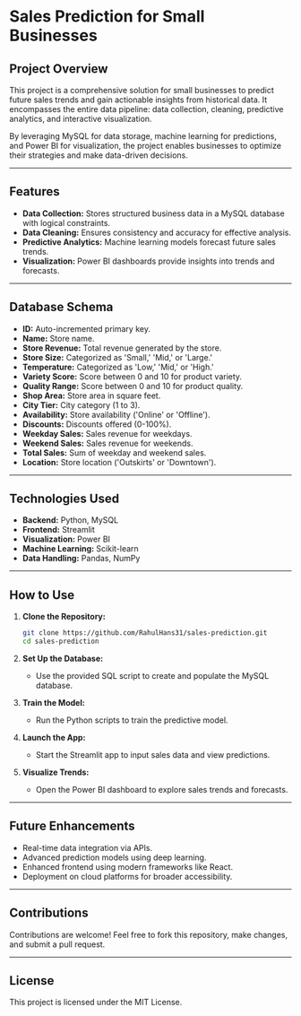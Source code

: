 
# Sales Prediction for Small Businesses

## Project Overview
This project is a comprehensive solution for small businesses to predict future sales trends and gain actionable insights from historical data. It encompasses the entire data pipeline: data collection, cleaning, predictive analytics, and interactive visualization.

By leveraging MySQL for data storage, machine learning for predictions, and Power BI for visualization, the project enables businesses to optimize their strategies and make data-driven decisions.

---

## Features
- **Data Collection:** Stores structured business data in a MySQL database with logical constraints.
- **Data Cleaning:** Ensures consistency and accuracy for effective analysis.
- **Predictive Analytics:** Machine learning models forecast future sales trends.
- **Visualization:** Power BI dashboards provide insights into trends and forecasts.

---

## Database Schema
- **ID:** Auto-incremented primary key.
- **Name:** Store name.
- **Store Revenue:** Total revenue generated by the store.
- **Store Size:** Categorized as 'Small,' 'Mid,' or 'Large.'
- **Temperature:** Categorized as 'Low,' 'Mid,' or 'High.'
- **Variety Score:** Score between 0 and 10 for product variety.
- **Quality Range:** Score between 0 and 10 for product quality.
- **Shop Area:** Store area in square feet.
- **City Tier:** City category (1 to 3).
- **Availability:** Store availability ('Online' or 'Offline').
- **Discounts:** Discounts offered (0-100%).
- **Weekday Sales:** Sales revenue for weekdays.
- **Weekend Sales:** Sales revenue for weekends.
- **Total Sales:** Sum of weekday and weekend sales.
- **Location:** Store location ('Outskirts' or 'Downtown').

---

## Technologies Used
- **Backend:** Python, MySQL
- **Frontend:** Streamlit
- **Visualization:** Power BI
- **Machine Learning:** Scikit-learn
- **Data Handling:** Pandas, NumPy

---

## How to Use
1. **Clone the Repository:**  
   ```bash
   git clone https://github.com/RahulHans31/sales-prediction.git
   cd sales-prediction
   ```

2. **Set Up the Database:**  
   - Use the provided SQL script to create and populate the MySQL database.

3. **Train the Model:**  
   - Run the Python scripts to train the predictive model.

4. **Launch the App:**  
   - Start the Streamlit app to input sales data and view predictions.

5. **Visualize Trends:**  
   - Open the Power BI dashboard to explore sales trends and forecasts.

---

## Future Enhancements
- Real-time data integration via APIs.
- Advanced prediction models using deep learning.
- Enhanced frontend using modern frameworks like React.
- Deployment on cloud platforms for broader accessibility.

---

## Contributions
Contributions are welcome! Feel free to fork this repository, make changes, and submit a pull request.

---

## License
This project is licensed under the MIT License.
